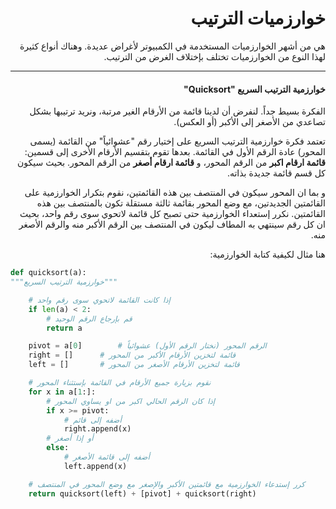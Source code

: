 <div dir="rtl" lang="ar">

# خوارزميات الترتيب

هي من أشهر الخوارزميات المستخدمة في الكمبيوتر لأغراض عديدة. وهناك أنواع كثيرة لهذا النوع من الخوارزميات تختلف بإختلاف الغرض من الترتيب.



<hr>

#### خوارزمية الترتيب السريع "Quicksort"

الفكرة بسيط جداً. لنفرض أن لدينا قائمة من الأرقام الغير مرتبة، ونريد ترتيبها بشكل تصاعدي من الأصغر إلى الأكبر (أو العكس).

تعتمد فكرة خوارزمية الترتيب السريع  على إختيار رقم "عشوائياً" من القائمة (يسمى المحور) عادة الرقم الأول في القائمة. بعدها تقوم بتقسيم الأرقام الأخرى إلى قسمين: **قائمة ارقام اكبر** من الرقم المحور، و **قائمة ارقام أصغر** من الرقم المحور. بحيث سيكون كل قسم قائمة جديدة بذاته.

و بما ان المحور سيكون في المنتصف بين هذه القائمتين، نقوم بتكرار الخوارزمية على القائمتين الجديدتين، مع وضع المحور بقائمة ثالثة مستقلة تكون بالمنتصف بين هذه القائمتين. نكرر إستعداء الخوارزمية حتى تصبح كل قائمة لاتحوي سوى رقم واحد، بحيث ان كل رقم سينتهي به المطاف ليكون في المنتصف بين الرقم الأكبر منه والرقم الأصغر منه.

هنا مثال لكيفية كتابة الخوارزمية:


</div>

```python
def quicksort(a):
"""خوارزمية الترتيب السريع"""

	# إذا كانت القائمة لاتحوي سوى رقم واحد
	if len(a) < 2:
		# قم بإرجاع الرقم الوحيد
		return a

	pivot = a[0]		# الرقم المحور (نختار الرقم الأول) عشوائياً
	right = []		# قائمة لتخزين الأرقام الأكبر من المحور
	left = []		# قائمة لتخزين الأرقام الأصغر من المحور

  	# نقوم بزيارة جميع الأرقام في القائمة بإستثناء المحور
	for x in a[1:]:
		# إذا كان الرقم الحالي اكبر من او يساوي المحور
	    if x >= pivot:
			# أضفه إلى قائم
			right.append(x)
		# أو إذا أصغر
	    else:
			# أضفه إلى قائمة الأصغر
      		left.append(x)

	# كرر إستدعاء الخوارزمية مع قائمتين الأكبر والإصغر مع وضع المحور في المنتصف
	return quicksort(left) + [pivot] + quicksort(right)
```
